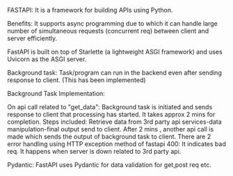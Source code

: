 FASTAPI: It is a framework for building APIs using Python.

Benefits: It supports async programming due to which it can handle large number of simultaneous requests (concurrent req) between client and server efficiently.

FastAPI is built on top of Starlette (a lightweight ASGI framework) and uses Uvicorn as the ASGI server.

Background task: Task/program can run in the backend even after sending response to client. (This has been implemented)

Background Task Implementation:

On api call related to "get_data": Background task is initiated and sends response to client that processing has started.
It takes approx 2 mins for completion. Steps included: Retrieve data from 3rd party api services-data manipulation-final output send to client.
After 2 mins , another api call is made which sends the output of background task to client. There are 2 error handling using HTTP exception method of fastapi
400: It indicates bad req. It happens when server is down related to 3rd party api.

Pydantic:
FastAPI uses Pydantic for data validation for get,post req etc.









